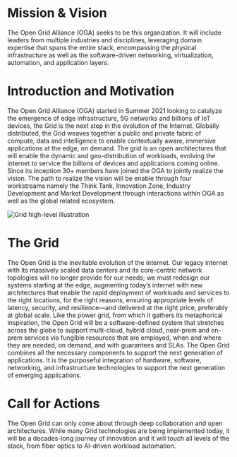 # Mission & Vision

The Open Grid Alliance (OGA) seeks to be this organization. 
It will include leaders from multiple industries and disciplines, 
leveraging domain expertise that spans the entire stack, 
encompassing the physical infrastructure as well as the software-driven networking, virtualization, automation, and application layers.

# Introduction and Motivation

The Open Grid Alliance (OGA) started in Summer 2021 looking to catalyze the emergence of edge infrastructure, 
5G networks and billions of IoT devices, the Grid is the next step in the evolution of the Internet. 
Globally distributed, the Grid weaves together a public and private fabric of compute, data and intelligence 
to enable contextually aware, immersive applications at the edge, on demand. 
The grid is an open architectures that will enable the dynamic and geo-distribution of workloads, 
evolving the internet to service the billions of devices and applications coming online.
Since its inception 30+ members have joined the OGA to jointly realize the vision. 
The path to realize the vision will be enable through four workstreams 
namely the Think Tank, Innovation Zone, Industry Development and Market Development 
through interactions within OGA as well as the global related ecosystem. 

![Grid high-level illustration](Grid_highlevel_illustration.svg)

# The Grid
The Open Grid is the inevitable evolution of the internet. 
Our legacy internet with its massively scaled data centers and its core-centric network topologies will no longer provide for our needs; 
we must redesign our systems starting at the edge, augmenting today’s internet with new architectures 
that enable the rapid deployment of workloads and services to the right locations, for the right reasons, 
ensuring appropriate levels of latency, security, and resilience—and delivered at the right price, preferably at global scale. 
Like the power grid, from which it gathers its metaphorical inspiration, the Open Grid will be a software-defined system 
that stretches across the globe to support multi-cloud, hybrid cloud, near-prem and on-prem services 
via fungible resources that are employed, when and where they are needed, on demand, and with guarantees and SLAs. 
The Open Grid combines all the necessary components to support the next generation of applications. 
It is the purposeful integration of hardware, software, networking, and infrastructure technologies 
to support the next generation of emerging applications.

# Call for Actions

The Open Grid can only come about through deep collaboration and open architectures. While many Grid technologies are being implemented today, it will be a decades-long journey of innovation and it will touch all levels of the stack, from fiber optics to AI-driven workload automation. 
